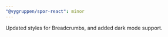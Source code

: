 ```yaml
---
"@vygruppen/spor-react": minor
---
```


Updated styles for Breadcrumbs, and added dark mode support.
